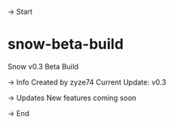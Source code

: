 -> Start 
# snow-beta-build
Snow v0.3 Beta Build

-> Info 
Created by zyze74
Current Update: v0.3

-> Updates 
New features coming soon

-> End 
